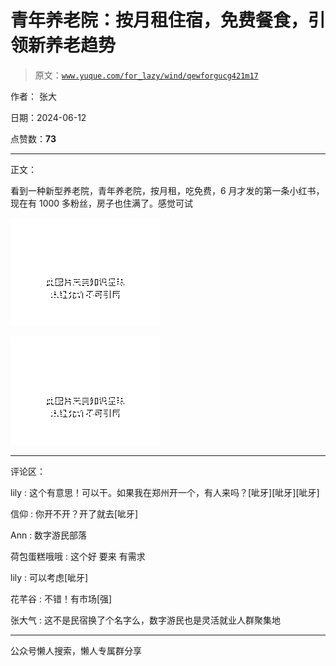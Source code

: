 # 青年养老院：按月租住宿，免费餐食，引领新养老趋势

> 原文：[`www.yuque.com/for_lazy/wind/qewforgucg421m17`](https://www.yuque.com/for_lazy/wind/qewforgucg421m17)

作者： 张大

日期：2024-06-12

点赞数：**73**

* * *

正文：

看到一种新型养老院，青年养老院，按月租，吃免费，6 月才发的第一条小红书，现在有 1000 多粉丝，房子也住满了。感觉可试

![](img/ff2319e03e06e056a49bdf86d7feb1dc.png)

![](img/dc5fa0ebd648b03c027c21d4d5947f31.png)

* * *

评论区：

lily : 这个有意思！可以干。如果我在郑州开一个，有人来吗？[呲牙][呲牙][呲牙]

信仰 : 你开不开？开了就去[呲牙]

Ann : 数字游民部落

荷包蛋糕哦哦 : 这个好 要来 有需求

lily : 可以考虑[呲牙]

花芊谷 : 不错！有市场[强]

张大气 : 这不是民宿换了个名字么，数字游民也是灵活就业人群聚集地

* * *

公众号懒人搜索，懒人专属群分享